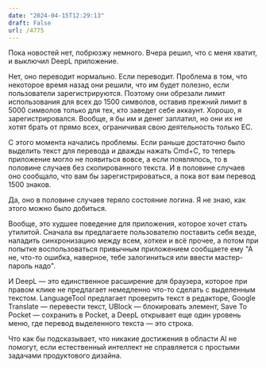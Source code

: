 ```yaml
---
date: "2024-04-15T12:29:13"
draft: False
url: /4775
---
```


Пока новостей нет, побрюзжу немного.
Вчера решил, что с меня хватит, и выключил DeepL приложение.

Нет, оно переводит нормально. Если переводит. 
Проблема в том, что некоторое время назад они решили, что им будет полезно, если пользователи зарегистрируются. Поэтому они обрезали лимит использования для всех до 1500 символов, оставив прежний лимит в 5000 символов только для тех, кто заведет себе аккаунт. Хорошо, я зарегистрировался. Вообще, я бы им и денег заплатил, но они их не хотят брать от прямо всех, ограничивая свою деятельность только ЕС.

С этого момента начались проблемы. Если раньше достаточно было выделить текст для перевода и дважды нажать Cmd+C, то теперь приложение могло не появиться вовсе, а если появлялось, то в половине случаев без скопированного текста. И в половине случаев оно сообщало, что вам бы зарегистрироваться, а пока вот вам перевод 1500 знаков.

Да, оно в половине случаев теряло состояние логина. Я не знаю, как этого можно было добиться.

Вообще, это худшее поведение для приложения, которое хочет стать утилитой. Сначала вы предлагаете пользователю поставить себя везде, наладить синхронизацию между всем, хоткеи и всё прочее, а потом при попытке воспользоваться привычным приложением сообщаете ему "А не, что-то ошибка, наверное, тебе залогиниться или ввести мастер-пароль надо". 

И DeepL — это единственное расширение для браузера, которое при правом клике не предлагает немедленно что-то сделать с выделенным текстом. LanguageTool предлагает проверить текст в редакторе, Google Translate — перевести текст, UBlock — блокировать элемент, Save To Pocket — сохранить в Pocket, а DeepL открывает еще один уровень меню, где перевод выделенного текста — это  строка. 

Что как бы подсказывает, что никакие достижения в области AI не помогут, если естественный интеллект не справляется с простыми задачами продуктового дизайна.
